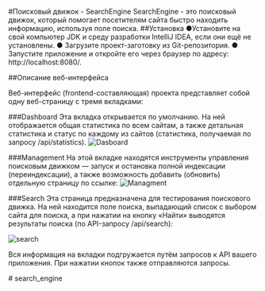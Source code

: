 #Поисковый движок - SearchEngine
SearchEngine - это поисковый движок, который помогает посетителям сайта быстро находить информацию, используя поле поиска.
##Установка
●Установите на свой компьютер JDK и среду разработки IntelliJ IDEA, если
они ещё не установлены.
● Загрузите проект-заготовку из Git-репозитория.
● Запустите приложение и откройте его через браузер по адресу: http://localhost:8080/. 

##Описание веб-интерфейса

Веб-интерфейс (frontend-составляющая) проекта представляет собой одну веб-страницу с тремя вкладками:

###Dashboard
Эта вкладка открывается по умолчанию. На ней отображается общая статистика по всем сайтам, а также детальная статистика и статус по каждому из сайтов (статистика, получаемая по запросу /api/statistics).
![Dasboard](dashboard.jpg)


###Management
 На этой вкладке находятся инструменты управления поисковым движком — запуск и остановка полной индексации (переиндексации), а также возможность добавить (обновить) отдельную страницу по ссылке:
![Managment](managment.jpg)


###Search
 Эта страница предназначена для тестирования поискового движка. На ней находится поле поиска, выпадающий список с выбором сайта для поиска, а при нажатии на кнопку «Найти» выводятся результаты поиска (по API-запросу /api/search):

![search](search.jpg)

Вся информация на вкладки подгружается путём запросов к API вашего приложения. При нажатии кнопок также отправляются запросы.


#   s e a r c h _ e n g i n e  
 
